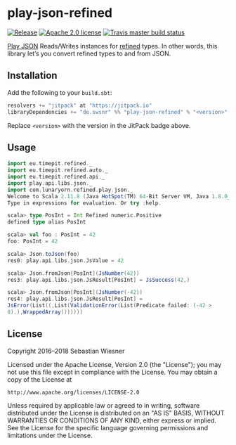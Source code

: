 # play-json-refined

[![Release](https://jitpack.io/v/de.swsnr/play-json-refined.svg)](https://jitpack.io/#de.swsnr/play-json-refined)
[![Apache 2.0 license](https://img.shields.io/github/license/lunaryorn/play-json-refined.svg)](http://www.apache.org/licenses/LICENSE-2.0)
[![Travis master build status](https://img.shields.io/travis/lunaryorn/play-json-refined/master.svg)](https://travis-ci.org/lunaryorn/play-json-refined)

[Play JSON][] Reads/Writes instances for [refined][] types. 
In other words, this library let’s you convert refined types to and from JSON.

[Play JSON]: https://www.playframework.com/documentation/2.5.x/ScalaJson
[refined]: https://github.com/fthomas/refined

## Installation

Add the following to your `build.sbt`:

```scala
resolvers += "jitpack" at "https://jitpack.io"
libraryDependencies += "de.swsnr" %% "play-json-refined" % "<version>"
```

Replace `<version>` with the version in the JitPack badge above.

## Usage

``` scala
import eu.timepit.refined._
import eu.timepit.refined.auto._
import eu.timepit.refined.api._
import play.api.libs.json._
import com.lunaryorn.refined.play.json._
Welcome to Scala 2.11.8 (Java HotSpot(TM) 64-Bit Server VM, Java 1.8.0_65).
Type in expressions for evaluation. Or try :help.

scala> type PosInt = Int Refined numeric.Positive
defined type alias PosInt

scala> val foo : PosInt = 42
foo: PosInt = 42

scala> Json.toJson(foo)
res0: play.api.libs.json.JsValue = 42

scala> Json.fromJson[PosInt](JsNumber(42))
res3: play.api.libs.json.JsResult[PosInt] = JsSuccess(42,)

scala> Json.fromJson[PosInt](JsNumber(-42))
res4: play.api.libs.json.JsResult[PosInt] =
JsError(List((,List(ValidationError(List(Predicate failed: (-42 >
0).),WrappedArray())))))
```

## License

Copyright 2016–2018 Sebastian Wiesner

Licensed under the Apache License, Version 2.0 (the "License"); you may not use
this file except in compliance with the License.  You may obtain a copy of the
License at

    http://www.apache.org/licenses/LICENSE-2.0

Unless required by applicable law or agreed to in writing, software distributed
under the License is distributed on an "AS IS" BASIS, WITHOUT WARRANTIES OR
CONDITIONS OF ANY KIND, either express or implied.  See the License for the
specific language governing permissions and limitations under the License.
